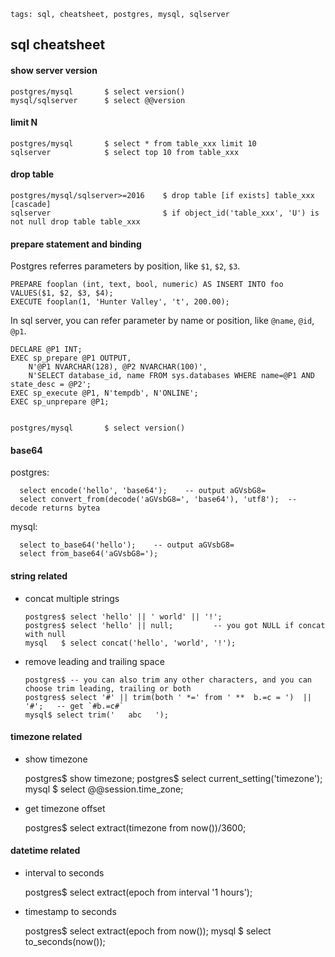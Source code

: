 ```metadata
tags: sql, cheatsheet, postgres, mysql, sqlserver
```

## sql cheatsheet

#### show server version

    postgres/mysql       $ select version()
    mysql/sqlserver      $ select @@version

#### limit N

    postgres/mysql       $ select * from table_xxx limit 10
    sqlserver            $ select top 10 from table_xxx

#### drop table

    postgres/mysql/sqlserver>=2016    $ drop table [if exists] table_xxx [cascade]
    sqlserver                         $ if object_id('table_xxx', 'U') is not null drop table table_xxx

#### prepare statement and binding

Postgres referres parameters by position, like `$1`, `$2`, `$3`.

    PREPARE fooplan (int, text, bool, numeric) AS INSERT INTO foo VALUES($1, $2, $3, $4);
    EXECUTE fooplan(1, 'Hunter Valley', 't', 200.00);

In sql server, you can refer parameter by name or position, like `@name`, `@id`, `@p1`.

    DECLARE @P1 INT;
    EXEC sp_prepare @P1 OUTPUT,
        N'@P1 NVARCHAR(128), @P2 NVARCHAR(100)',
        N'SELECT database_id, name FROM sys.databases WHERE name=@P1 AND state_desc = @P2';
    EXEC sp_execute @P1, N'tempdb', N'ONLINE';
    EXEC sp_unprepare @P1;


    postgres/mysql       $ select version()

#### base64
postgres:

      select encode('hello', 'base64');    -- output aGVsbG8=
      select convert_from(decode('aGVsbG8=', 'base64'), 'utf8');  -- decode returns bytea

mysql:

      select to_base64('hello');    -- output aGVsbG8=
      select from_base64('aGVsbG8=');

#### string related
- concat multiple strings

      postgres$ select 'hello' || ' world' || '!';
      postgres$ select 'hello' || null;         -- you got NULL if concat with null
      mysql   $ select concat('hello', 'world', '!');

- remove leading and trailing space

      postgres$ -- you can also trim any other characters, and you can choose trim leading, trailing or both
      postgres$ select '#' || trim(both ' *=' from ' **  b.=c = ')  || '#';   -- get `#b.=c#`
      mysql$ select trim('   abc   ');


#### timezone related
- show timezone

    postgres$ show timezone;
    postgres$ select current_setting('timezone');
    mysql   $ select @@session.time_zone;

- get timezone offset

    postgres$ select extract(timezone from now())/3600;

#### datetime related
- interval to seconds

    postgres$ select extract(epoch from interval '1 hours');

- timestamp to seconds

    postgres$ select extract(epoch from now());
    mysql   $ select to_seconds(now());

